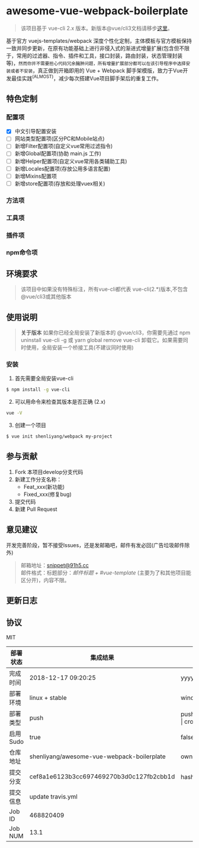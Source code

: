 # awesome-vue-webpack-boilerplate


> 该项目基于 vue-cli 2.x 版本。新版本@vue/cli3文档请移步[这里](https://cli.vuejs.org)。

基于官方 vuejs-templates/webpack 深度个性化定制，主体模板与官方模板保持一致并同步更新，在原有功能基础上进行非侵入式的渐进式增量扩展(包含但不限于，常用的过滤器、指令、插件和工具，接口封装，路由封装，状态管理封装等)，`然而你并不需要担心代码冗余臃肿问题，所有增量扩展部分都可以在该引导程序中选择安装或者不安装`，真正做到开箱即用的 Vue + Webpack 脚手架模版，致力于Vue开发最佳实践<sup>(ALMOST)</sup>，减少每次搭建Vue项目脚手架后的重复工作。

## 特色定制

### 配置项

- [x] 中文引导配置安装
- [ ] 网站类型配置项(区分PC和Mobile站点)
- [ ] 新增Filter配置项(自定义vue常用过滤指令)
- [ ] 新增Global配置项(协助 main.js 工作)
- [ ] 新增Helper配置项(自定义vue常用各类辅助工具)
- [ ] 新增Locales配置项(存放公用多语言配置)
- [ ] 新增Mixins配置项
- [ ] 新增store配置项(存放和处理vuex相关)

### 方法项

### 工具项

### 插件项

### npm命令项


## 环境要求
> 该项目中如果没有特殊标注，所有vue-cli都代表 vue-cli(2.*)版本,不包含@vue/cli3或其他版本

## 使用说明
> **关于版本**
如果你已经全局安装了新版本的 @vue/cli3，你需要先通过 npm uninstall vue-cli -g 或 yarn global remove vue-cli 卸载它。如果需要同时使用，全局安装一个桥接工具(不建议同时使用)

### 安装

1. 首先需要全局安装vue-cli

```Bash
$ npm install -g vue-cli
```

2. 可以用命令来检查其版本是否正确 (2.x)

```Bash
vue -V
```

3. 创建一个项目

```Bash
$ vue init shenliyang/webpack my-project 
```


## 参与贡献

1. Fork 本项目develop分支代码
2. 新建工作分支名称：
    - Feat_xxx(新功能)
    - Fixed_xxx(修复bug)
3. 提交代码
4. 新建 Pull Request

## 意见建议
开发完善阶段，暂不接受Issues，还是发邮箱吧，邮件有发必回(广告垃圾邮件除外)

> 邮箱地址：[snippet@91h5.cc](mailto:snippet@91h5.cc)    
邮件格式：标题部分：*邮件标题 + #vue-template* (主要为了和其他项目能区分开)，内容不限。


## 更新日志

## 协议
MIT


部署状态 | 集成结果 | 参考值
---|---|---
完成时间 | 2018-12-17 09:20:25 | yyyy-mm-dd hh:mm:ss
部署环境 | linux + stable | window \| linux + stable
部署类型 | push | push \| pull_request \| api \| cron
启用Sudo | true | false \| true
仓库地址 | shenliyang/awesome-vue-webpack-boilerplate | owner_name/repo_name
提交分支 | cef8a1e6123b3cc697469270b3d0c127fb2cbb1d | hash 16位
提交信息 | update travis.yml |
Job ID   | 468820409 |
Job NUM  | 13.1 |
